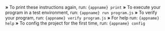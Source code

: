  __»__ To print these instructions again, run: `{appname} print`
 __»__ To execute your program in a test environment, run: `{appname} run program.js`
 __»__ To verify your program, run: `{appname} verify program.js`
 __»__ For help run: `{appname} help`
 __»__ To config the project for the first time, run: `{appname} config`